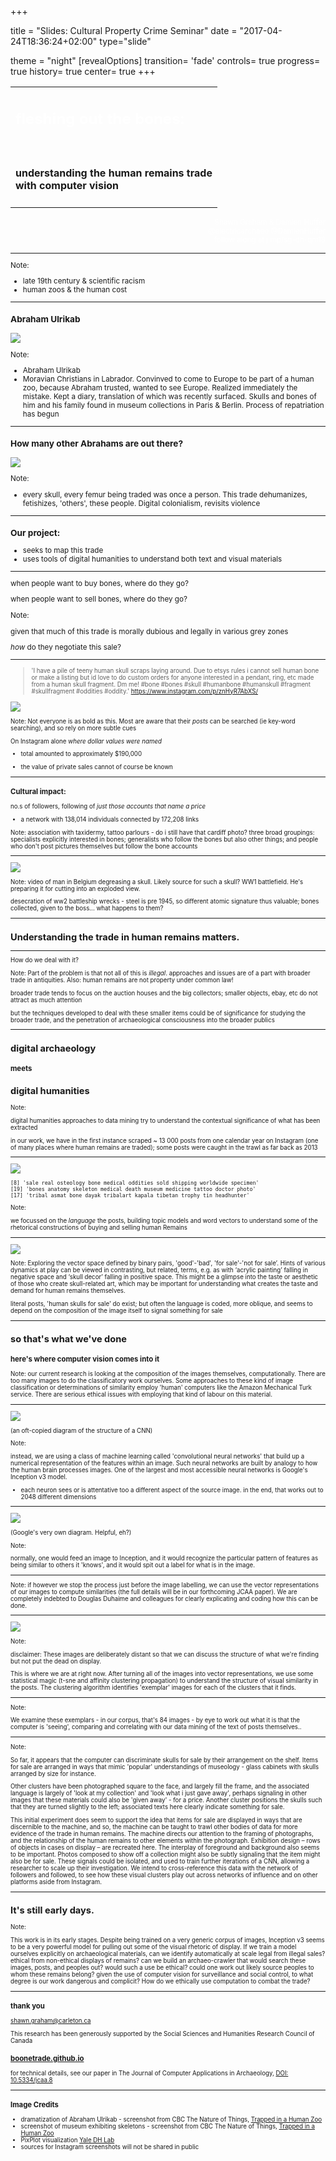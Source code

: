 +++

title = "Slides: Cultural Property Crime Seminar"
date = "2017-04-24T18:36:24+02:00"
type="slide"

theme = "night"
[revealOptions]
transition= 'fade'
controls= true
progress= true
history= true
center= true
+++

<table style="width:100%">
  <tr>
  <td align="left">
  <h2 style="color:#FFFFFF">fleshing out the bones:</h2><br><h4>understanding the human remains trade<br>with computer vision</h4></td>
  </tr>
</table>
  
  <p align="right" style="color:#FFFFFF"> <small> Shawn Graham & Damien Huffer<br> @electricarchaeo  @DamienHuffer <br> follow along at j.mp/sg-dh-qm18
  </p>

---

<section data-background="museum-interior.png">

Note:
- late 19th century & scientific racism
- human zoos & the human cost

---

### Abraham Ulrikab
![](family.png)

Note:
- Abraham Ulrikab
- Moravian Christians in Labrador. Convinved to come to Europe to be part of a human zoo, because Abraham trusted, wanted to see Europe. Realized immediately the mistake. Kept a diary, translation of which was recently surfaced. Skulls and bones of him and his family found in museum collections in Paris & Berlin. Process of repatriation has begun

---

### How many other Abrahams are out there?

![](mosaic.jpg)

Note:
- every skull, every femur being traded was once a person. This trade dehumanizes, fetishizes, 'others', these people. Digital colonialism, revisits violence

---

### Our project:
- seeks to map this trade
- uses tools of digital humanities to understand both text and visual materials

---

when people want to buy bones, where do they go?

when people want to sell bones, where do they go?

Note:

given that much of this trade is morally dubious and legally in various grey zones

_how_ do they negotiate this sale?


---

> <small>'I have a pile of teeny human skull scraps laying around. Due to etsys rules i cannot sell human bone or make a listing but id love to do custom orders for anyone interested in a pendant, ring, etc made from a human skull fragment. Dm me! #bone #bones #skull #humanbone #humanskull #fragment #skullfragment #oddities #oddity.'
https://www.instagram.com/p/znHyR7AbXS/

![](skull-for-sale.jpg)

Note:
Not everyone is as bold as this. Most are aware that their _posts_ can be searched (ie key-word searching), and so rely on more subtle cues

On Instagram alone _where dollar values were named_

+ total amounted to approximately $190,000

+ the value of private sales cannot of course be known

---

### Cultural impact:

no.s of followers, following of _just those accounts that name a price_

+ a network with 138,014 individuals connected by 172,208 links

Note:
association with taxidermy, tattoo parlours - do i still have that cardiff photo?
three broad groupings: specialists explicitly interested in bones; generalists who follow the bones but also other things; and people who don't post pictures themselves but follow the bone accounts

---

![](screenshot-belgian-video.png)

Note:
video of man in Belgium degreasing a skull. Likely source for such a skull? WW1 battlefield. He's preparing it for cutting into an exploded view.

desecration of ww2 battleship wrecks - steel is pre 1945, so different atomic signature thus valuable; bones collected, given to the boss... what happens to them?

---

## Understanding the trade in human remains matters.

---

How do we deal with it?

Note:
Part of the problem is that not all of this is _illegal_. approaches and issues are of a part with broader trade in antiquities. Also: human remains are not property under common law!

broader trade tends to focus on the auction houses and the big collectors; smaller objects, ebay, etc do not attract as much attention

but the techniques developed to deal with these smaller items could be of significance for studying the broader trade, and the penetration of archaeological consciousness into the broader publics

---

## digital archaeology
### meets
## digital humanities

Note:

digital humanities approaches to data mining try to understand the contextual significance of what has been extracted

in our work, we have in the first instance scraped ~ 13 000 posts from one calendar year on Instagram (one of many places where human remains are traded); some posts were caught in the trawl as far back as 2013

---
![](dendro-topics.png)


    [8] 'sale real osteology bone medical oddities sold shipping worldwide specimen'
    [19] 'bones anatomy skeleton medical death museum medicine tattoo doctor photo'
    [17] 'tribal asmat bone dayak tribalart kapala tibetan trophy tin headhunter'

Note:

we focussed on the _language_ the posts, building topic models and word vectors to understand some of the rhetorical constructions of buying and selling human Remains

---

![](vectors.png)

Note:
Exploring the vector space defined by binary pairs, 'good'-'bad', 'for sale'-'not for sale’. Hints of various dynamics at play can be viewed in contrasting, but related, terms, e.g. as with ‘acrylic painting’ falling in negative space and ‘skull decor’ falling in positive space. This might be a glimpse into the taste or aesthetic of those who create skull-related art, which may be important for understanding what creates the taste and demand for human remains themselves.

literal posts, 'human skulls for sale' do exist; but often the language is coded, more oblique, and seems to depend on the composition of the image itself to signal something for sale

---

## so that's what we've done

### here's where computer vision comes into it

Note:
our current research is looking at the composition of the images themselves, computationally. There are too many images to do the classificatory work ourselves. Some approaches to these kind of image classification or determinations of similarity employ 'human' computers like the Amazon Mechanical Turk service. There are serious ethical issues with employing that kind of labour on this material.

---

![](https://ujwlkarn.files.wordpress.com/2016/08/screen-shot-2016-08-07-at-4-59-29-pm.png?w=1493)

(an oft-copied diagram of the structure of a CNN)

Note:

instead, we are using a class of machine learning called 'convolutional neural networks' that build up a numerical representation of the features within an image. Such neural networks are built by analogy to how the human brain processes images. One of the largest and most accessible neural networks is Google's Inception v3 model.
- each neuron sees or is attentative too a different aspect of the source image. in the end, that works out to 2048 different dimensions

---

![](https://4.bp.blogspot.com/-TMOLlkJBxms/Vt3HQXpE2cI/AAAAAAAAA8E/7X7XRFOY6Xo/s1600/image03.png)

(Google's very own diagram. Helpful, eh?)

Note:

normally, one would feed an image to Inception, and it would recognize the particular pattern of features as being similar to others it 'knows', and it would spit out a label for what is in the image.

---
<section data-background="pixplot.png">

Note:
if however we stop the process just before the image labelling, we can use the vector representations of our images to compute similarities (the full details will be in our forthcoming JCAA paper). We are completely indebted to Douglas Duhaime and colleagues for clearly explicating and coding how this can be done.

---

![](8-98-1-SP.png)

Note:

disclaimer: These images are deliberately distant so that we can discuss the structure of what we're finding but not put the dead on display.

This is where we are at right now. After turning all of the images into vector representations, we use some statistical magic (t-sne and affinity clustering propagation) to understand the structure of visual similarity in the posts. The clustering algorithm identifies 'exemplar' images for each of the clusters that it finds.

---

<section data-background="8-97-1-SP.png">

Note:

We examine these exemplars - in our corpus, that's 84 images - by eye to work out what it is that the computer is 'seeing', comparing and correlating with our data mining of the text of posts themselves..

---

<section data-background="8-99-1-SP.png">

Note:

So far, it appears that the computer can discriminate skulls for sale by their arrangement on the shelf. Items for sale are arranged in ways that mimic 'popular' understandings of museology - glass cabinets with skulls arranged by size for instance.

Other clusters have been photographed square to the face, and largely fill the frame, and the associated language is largely of 'look at my collection' and 'look what i just gave away', perhaps signaling in other images that these materials could also be 'given away' - for a price. Another cluster positions the skulls such that they are turned slightly to the left; associated texts here clearly indicate something for sale.

This initial experiment does seem to support the idea that items for sale are displayed in ways that are discernible to the machine, and so, the machine can be taught to trawl other bodies of data for more evidence of the trade in human remains. The machine directs our attention to the framing of photographs, and the relationship of the human remains to other elements within the photograph. Exhibition design – rows of objects in cases on display – are recreated here. The interplay of foreground and background also seems to be important. Photos composed to show off a collection might also be subtly signaling that the item might also be for sale. These signals could be isolated, and used to train further iterations of a CNN, allowing a researcher to scale up their investigation. We intend to cross-reference this data with the network of followers and followed, to see how these visual clusters play out across networks of influence and on other platforms aside from Instagram.

---

## It's still early days.

Note:

This work is in its early stages. Despite being trained on a very generic corpus of images, Inception v3 seems to be a very powerful model for pulling out some of the visual rhetoric of display. If we train a model ourselves explicitly on archaeological materials, can we identify automatically at scale legal from illegal sales? ethical from non-ethical displays of remains? can we build an archaeo-crawler that would search these images, posts, and peoples out? would such a use be ethical? could one work out likely source peoples to whom these remains belong? given the use of computer vision for surveillance and social control, to what degree is our work dangerous and complicit? How do we ethically use computation to combat the trade?

---

### thank you

shawn.graham@carleton.ca

This research has been generously supported by the Social Sciences and Humanities Research Council of Canada

### [boonetrade.github.io](http://bonetrade.github.io)

for technical details, see our paper in The Journal of Computer Applications in Archaeology, [DOI: 10.5334/jcaa.8](https://journal.caa-international.org/articles/10.5334/jcaa.8/) 

---
### Image Credits

- dramatization of Abraham Ulrikab - screenshot from CBC The Nature of Things, [Trapped in a Human Zoo](http://www.cbc.ca/natureofthings/episodes/trapped-in-a-human-zoo)
- screenshot of museum exhibiting skeletons - screenshot from CBC The Nature of Things, [Trapped in a Human Zoo](http://www.cbc.ca/natureofthings/episodes/trapped-in-a-human-zoo)
- PixPlot visualization [Yale DH Lab](https://github.com/YaleDHLab/pix-plot)
- sources for Instagram screenshots will not be shared in public